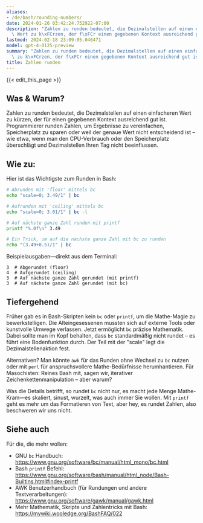 ```yaml
---
aliases:
- /de/bash/rounding-numbers/
date: 2024-01-26 03:42:24.752922-07:00
description: "Zahlen zu runden bedeutet, die Dezimalstellen auf einen einfacheren\
  \ Wert zu k\xFCrzen, der f\xFCr einen gegebenen Kontext ausreichend gut ist. Programmierer\u2026"
lastmod: 2024-02-18 23:09:05.046471
model: gpt-4-0125-preview
summary: "Zahlen zu runden bedeutet, die Dezimalstellen auf einen einfacheren Wert\
  \ zu k\xFCrzen, der f\xFCr einen gegebenen Kontext ausreichend gut ist. Programmierer\u2026"
title: Zahlen runden
---
```


{{< edit_this_page >}}

## Was & Warum?

Zahlen zu runden bedeutet, die Dezimalstellen auf einen einfacheren Wert zu kürzen, der für einen gegebenen Kontext ausreichend gut ist. Programmierer runden Zahlen, um Ergebnisse zu vereinfachen, Speicherplatz zu sparen oder weil der genaue Wert nicht entscheidend ist – wie etwa, wenn man den CPU-Verbrauch oder den Speicherplatz überschlägt und Dezimalstellen Ihren Tag nicht beeinflussen.

## Wie zu:

Hier ist das Wichtigste zum Runden in Bash:

```Bash
# Abrunden mit 'floor' mittels bc
echo "scale=0; 3.49/1" | bc

# Aufrunden mit 'ceiling' mittels bc
echo "scale=0; 3.01/1" | bc -l

# Auf nächste ganze Zahl runden mit printf
printf "%.0f\n" 3.49

# Ein Trick, um auf die nächste ganze Zahl mit bc zu runden
echo "(3.49+0.5)/1" | bc
```

Beispielausgaben—direkt aus dem Terminal:

```
3  # Abgerundet (floor)
4  # Aufgerundet (ceiling)
3  # Auf nächste ganze Zahl gerundet (mit printf)
3  # Auf nächste ganze Zahl gerundet (mit bc)
```

## Tiefergehend

Früher gab es in Bash-Skripten kein `bc` oder `printf`, um die Mathe-Magie zu bewerkstelligen. Die Alteingesessenen mussten sich auf externe Tools oder kunstvolle Umwege verlassen. Jetzt ermöglicht `bc` präzise Mathematik. Dabei sollte man im Kopf behalten, dass `bc` standardmäßig nicht rundet – es führt eine Bodenfunktion durch. Der Teil mit der "scale" legt die Dezimalstellenaktion fest.

Alternativen? Man könnte `awk` für das Runden ohne Wechsel zu `bc` nutzen oder mit `perl` für anspruchsvollere Mathe-Bedürfnisse herumhantieren. Für Masochisten: Reines Bash mit, sagen wir, iterativer Zeichenkettenmanipulation – aber warum?

Was die Details betrifft, so rundet `bc` nicht nur, es macht jede Menge Mathe-Kram—es skaliert, sinust, wurzelt, was auch immer Sie wollen. Mit `printf` geht es mehr um das Formatieren von Text, aber hey, es rundet Zahlen, also beschweren wir uns nicht.

## Siehe auch

Für die, die mehr wollen:

- GNU `bc` Handbuch: https://www.gnu.org/software/bc/manual/html_mono/bc.html
- Bash `printf` Befehl: https://www.gnu.org/software/bash/manual/html_node/Bash-Builtins.html#index-printf
- AWK Benutzerhandbuch (für Rundungen und andere Textverarbeitungen): https://www.gnu.org/software/gawk/manual/gawk.html
- Mehr Mathematik, Skripte und Zahlentricks mit Bash: https://mywiki.wooledge.org/BashFAQ/022

